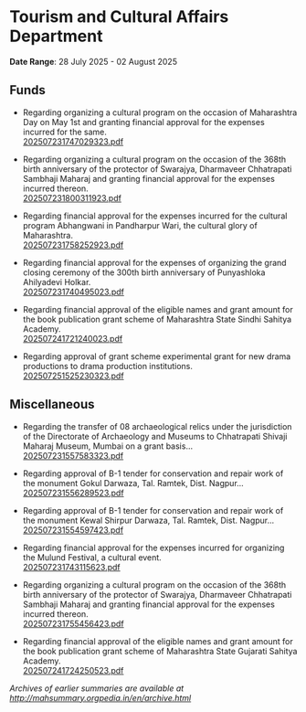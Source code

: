 # Tourism and Cultural Affairs Department

**Date Range**: 28 July 2025 - 02 August 2025


## Funds
- Regarding organizing a cultural program on the occasion of Maharashtra Day on May 1st and granting financial approval for the expenses incurred for the same.\
  [202507231747029323.pdf](https://gr.maharashtra.gov.in/Site/Upload/Government%20Resolutions/English/202507231747029323.pdf)

- Regarding organizing a cultural program on the occasion of the 368th birth anniversary of the protector of Swarajya, Dharmaveer Chhatrapati Sambhaji Maharaj and granting financial approval for the expenses incurred thereon.\
  [202507231800311923.pdf](https://gr.maharashtra.gov.in/Site/Upload/Government%20Resolutions/English/202507231800311923.pdf)

- Regarding financial approval for the expenses incurred for the cultural program Abhangwani in Pandharpur Wari, the cultural glory of Maharashtra.\
  [202507231758252923.pdf](https://gr.maharashtra.gov.in/Site/Upload/Government%20Resolutions/English/202507231758252923.pdf)

- Regarding financial approval for the expenses of organizing the grand closing ceremony of the 300th birth anniversary of Punyashloka Ahilyadevi Holkar.\
  [202507231740495023.pdf](https://gr.maharashtra.gov.in/Site/Upload/Government%20Resolutions/English/202507231740495023.pdf)

- Regarding financial approval of the eligible names and grant amount for the book publication grant scheme of Maharashtra State Sindhi Sahitya Academy.\
  [202507241721240023.pdf](https://gr.maharashtra.gov.in/Site/Upload/Government%20Resolutions/English/202507241721240023.pdf)

- Regarding approval of grant scheme experimental grant for new drama productions to drama production institutions.\
  [202507251525230323.pdf](https://gr.maharashtra.gov.in/Site/Upload/Government%20Resolutions/English/202507251525230323.pdf)

## Miscellaneous
- Regarding the transfer of 08 archaeological relics under the jurisdiction of the Directorate of Archaeology and Museums to Chhatrapati Shivaji Maharaj Museum, Mumbai on a grant basis...\
  [202507231557583323.pdf](https://gr.maharashtra.gov.in/Site/Upload/Government%20Resolutions/English/202507231557583323.pdf)

- Regarding approval of B-1 tender for conservation and repair work of the monument Gokul Darwaza, Tal. Ramtek, Dist. Nagpur...\
  [202507231556289523.pdf](https://gr.maharashtra.gov.in/Site/Upload/Government%20Resolutions/English/202507231556289523.pdf)

- Regarding approval of B-1 tender for conservation and repair work of the monument Kewal Shirpur Darwaza, Tal. Ramtek, Dist. Nagpur...\
  [202507231554597423.pdf](https://gr.maharashtra.gov.in/Site/Upload/Government%20Resolutions/English/202507231554597423.pdf)

- Regarding financial approval for the expenses incurred for organizing the Mulund Festival, a cultural event.\
  [202507231743115623.pdf](https://gr.maharashtra.gov.in/Site/Upload/Government%20Resolutions/English/202507231743115623.pdf)

- Regarding organizing a cultural program on the occasion of the 368th birth anniversary of the protector of Swarajya, Dharmaveer Chhatrapati Sambhaji Maharaj and granting financial approval for the expenses incurred thereon.\
  [202507231755456423.pdf](https://gr.maharashtra.gov.in/Site/Upload/Government%20Resolutions/English/202507231755456423.pdf)

- Regarding financial approval of the eligible names and grant amount for the book publication grant scheme of Maharashtra State Gujarati Sahitya Academy.\
  [202507241724250523.pdf](https://gr.maharashtra.gov.in/Site/Upload/Government%20Resolutions/English/202507241724250523.pdf)


*Archives of earlier summaries are available at http://mahsummary.orgpedia.in/en/archive.html*